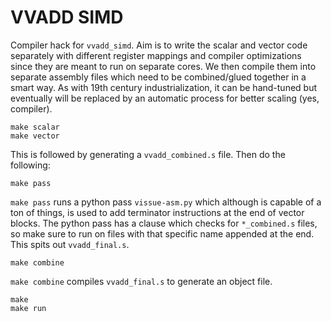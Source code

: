 # VVADD SIMD

Compiler hack for `vvadd_simd`. Aim is to write the scalar and vector code separately with different register mappings and compiler optimizations since they are meant to run on separate cores. We then compile them into separate assembly files which need to be combined/glued together in a smart way. As with 19th century industrialization, it can be hand-tuned but eventually will be replaced by an automatic process for better scaling (yes, compiler).

```
make scalar
make vector
```
This is followed by generating a `vvadd_combined.s` file. Then do the following:
```
make pass
```
`make pass` runs a python pass `vissue-asm.py` which although is capable of a ton of things, is used to add terminator instructions at the end of vector blocks. The python pass has a clause which checks for `*_combined.s` files, so make sure to run on files with that specific name appended at the end. This spits out `vvadd_final.s`. 
```
make combine
```
`make combine` compiles `vvadd_final.s` to generate an object file.
```
make 
make run
```


 